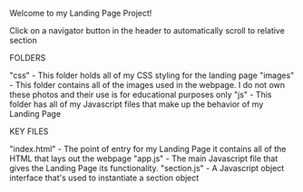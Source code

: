 Welcome to my Landing Page Project!

Click on a navigator button in the header to automatically scroll to relative section

FOLDERS

  "css" - This folder holds all of my CSS styling for the landing page
  "images" - This folder contains all of the images used in the webpage. I do not own these photos and their use is for educational purposes only
  "js" - This folder has all of my Javascript files that make up the behavior of my Landing Page

KEY FILES

  "index.html" - The point of entry for my Landing Page it contains all of the HTML that lays out the webpage
  "app.js" - The main Javascript file that gives the Landing Page its functionality.
  "section.js" - A Javascript object interface that's used to instantiate a section object